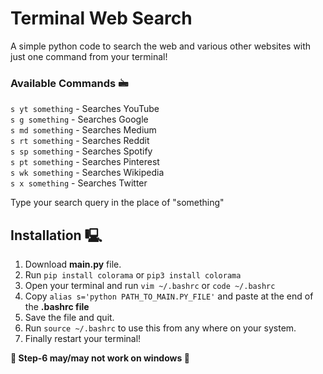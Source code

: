 # Terminal Web Search

A simple python code to search the web and various other websites with just one command from your terminal!

### Available Commands 🖮

`s yt something` - Searches YouTube </br>
`s g something` - Searches Google </br>
`s md something` - Searches Medium </br>
`s rt something` - Searches Reddit </br>
`s sp something` - Searches Spotify </br>
`s pt something` - Searches Pinterest </br>
`s wk something` - Searches Wikipedia </br>
`s x something` - Searches Twitter </br>

Type your search query in the place of "something"

## Installation 🖳

1. Download **main.py** file.
2. Run `pip install colorama` or `pip3 install colorama`
3. Open your terminal and run `vim ~/.bashrc` or `code ~/.bashrc`
4. Copy `alias s='python PATH_TO_MAIN.PY_FILE'` and paste at the end of the **.bashrc file**
5. Save the file and quit.
6. Run `source ~/.bashrc` to use this from any where on your system.
7. Finally restart your terminal!

**🚨 Step-6 may/may not work on windows 🚨**
